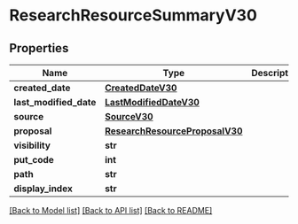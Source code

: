 # ResearchResourceSummaryV30

## Properties
Name | Type | Description | Notes
------------ | ------------- | ------------- | -------------
**created_date** | [**CreatedDateV30**](CreatedDateV30.md) |  | [optional] 
**last_modified_date** | [**LastModifiedDateV30**](LastModifiedDateV30.md) |  | [optional] 
**source** | [**SourceV30**](SourceV30.md) |  | [optional] 
**proposal** | [**ResearchResourceProposalV30**](ResearchResourceProposalV30.md) |  | [optional] 
**visibility** | **str** |  | [optional] 
**put_code** | **int** |  | [optional] 
**path** | **str** |  | [optional] 
**display_index** | **str** |  | [optional] 

[[Back to Model list]](../README.md#documentation-for-models) [[Back to API list]](../README.md#documentation-for-api-endpoints) [[Back to README]](../README.md)

